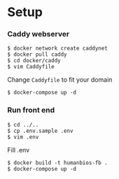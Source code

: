 # Setup

### Caddy webserver
```
$ docker network create caddynet 
$ docker pull caddy
$ cd docker/caddy
$ vim Caddyfile
```
Change `Caddyfile` to fit your domain
```
$ docker-compose up -d
```
### Run front end
```
$ cd ../..
$ cp .env.sample .env
$ vim .env
```
Fill .env
```
$ docker build -t humanbios-fb . 
$ docker-compose up -d
```

